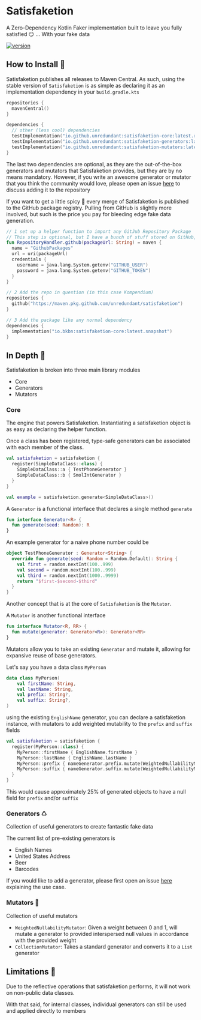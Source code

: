 # Satisfaketion

A Zero-Dependency Kotlin Faker implementation built to leave you fully satisfied 😏 ... With your fake data

[![version](https://img.shields.io/maven-central/v/io.github.unredundant/satisfaketion-core?style=flat-square)](https://search.maven.org/search?q=io.github.unredundant%20satisfaketion)

## How to Install 🚀

Satisfaketion publishes all releases to Maven Central.  As such, using the stable version of `Satisfaketion` is as simple 
as declaring it as an implementation dependency in your `build.gradle.kts`

```kotlin
repositories {
  mavenCentral()
}

dependencies {
  // other (less cool) dependencies
  testImplementation("io.github.unredundant:satisfaketion-core:latest.release")
  testImplementation("io.github.unredundant:satisfaketion-generators:latest.release")
  testImplementation("io.github.unredundant:satisfaketion-mutators:latest.release")
}
```

The last two dependencies are optional, as they are the out-of-the-box generators and mutators that Satisfaketion provides,
but they are by no means mandatory.  However, if you write an awesome generator or mutator that you think the community 
would love, please open an issue [here](https://github.com/unredundant/satisfaketion/issues) to discuss adding it 
to the repository

If you want to get a little spicy 🤠 every merge of Satisfaketion is published to the GitHub package registry.  Pulling 
from GitHub is slightly more involved, but such is the price you pay for bleeding edge fake data generation.  

```kotlin
// 1 set up a helper function to import any GitJub Repository Package
// This step is optional, but I have a bunch of stuff stored on GitHub, so I find it useful 😄
fun RepositoryHandler.github(packageUrl: String) = maven { 
  name = "GithubPackages"
  url = uri(packageUrl)
  credentials {
    username = java.lang.System.getenv("GITHUB_USER")
    password = java.lang.System.getenv("GITHUB_TOKEN")
  } 
}

// 2 Add the repo in question (in this case Kompendium)
repositories {
  github("https://maven.pkg.github.com/unredundant/satisfaketion")
}

// 3 Add the package like any normal dependency
dependencies { 
  implementation("io.bkbn:satisfaketion-core:latest.snapshot")
}

```

## In Depth 👀

Satisfaketion is broken into three main library modules

- Core
- Generators
- Mutators

### Core

The engine that powers Satisfaketion.  Instantiating a satisfaketion object is as easy as declaring the helper function.

Once a class has been registered, type-safe generators can be associated with each member of the class.

```kotlin
val satisfaketion = satisfaketion {
  register(SimpleDataClass::class) {
    SimpleDataClass::a { TestPhoneGenerator }
    SimpleDataClass::b { SmolIntGenerator }
  }
}

val example = satisfaketion.generate<SimpleDataClass>()
```

A `Generator` is a functional interface that declares a single method `generate`

```kotlin
fun interface Generator<R> {
  fun generate(seed: Random): R
}
```

An example generator for a naive phone number could be 

```kotlin
object TestPhoneGenerator : Generator<String> {
  override fun generate(seed: Random = Random.Default): String {
    val first = random.nextInt(100..999)
    val second = random.nextInt(100..999)
    val third = random.nextInt(1000..9999)
    return "$first-$second-$third"
  }
}
```

Another concept that is at the core of `Satisfaketion` is the `Mutator`.

A `Mutator` is another functional interface

```kotlin
fun interface Mutator<R, RR> {
  fun mutate(generator: Generator<R>): Generator<RR>
}
```

Mutators allow you to take an existing `Generator` and mutate it, allowing for expansive reuse of base generators.

Let's say you have a data class `MyPerson`

```kotlin
data class MyPerson(
    val firstName: String,
    val lastName: String,
    val prefix: String?,
    val suffix: String?,
)
```

using the existing `EnglishName` generator, you can declare a satisfaketion instance, with mutators to add weighted mutability to the `prefix` and `suffix` fields 

```kotlin
val satisfaketion = satisfaketion {
  register(MyPerson::class) {
    MyPerson::firstName { EnglishName.firstName }
    MyPerson::lastName { EnglishName.lastName }
    MyPerson::prefix { nameGenerator.prefix.mutate(WeightedNullabilityMutator(0.25, seed)) }
    MyPerson::suffix { nameGenerator.suffix.mutate(WeightedNullabilityMutator(0.25, seed)) }
  }
}
```

This would cause approximately 25% of generated objects to have a null field for `prefix` and/or `suffix`

### Generators ♺

Collection of useful generators to create fantastic fake data

The current list of pre-existing generators is

- English Names
- United States Address
- Beer
- Barcodes

If you would like to add a generator, please first open an issue [here](https://github.com/unredundant/satisfaketion/issues) explaining the use case.

### Mutators 🦋

Collection of useful mutators

- `WeightedNullabilityMutator`: Given a weight between 0 and 1, will mutate a generator to provided interspersed null values in accordance with the provided weight
- `CollectionMutator`: Takes a standard generator and converts it to a `List` generator

## Limitations 🚨

Due to the reflective operations that satisfaketion performs, it will not work on non-public data classes. 

With that said, for internal classes, individual generators can still be used and applied directly to members
